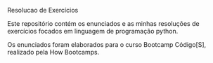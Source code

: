 Resolucao de Exercícios

Este repositório contém os enunciados e as minhas resoluções 
de exercícios focados em linguagem de programação python.

Os enunciados foram elaborados para o curso Bootcamp Código[S],
realizado pela How Bootcamps.
